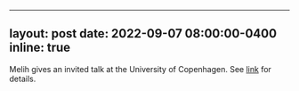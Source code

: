 
---
layout: post
date: 2022-09-07 08:00:00-0400
inline: true
---

Melih gives an invited talk at the University of Copenhagen. See <a href="https://www.math.ku.dk/english/calendar/events/ucph-statistics-seminar-melih-kandemir/">link</a> for details.
